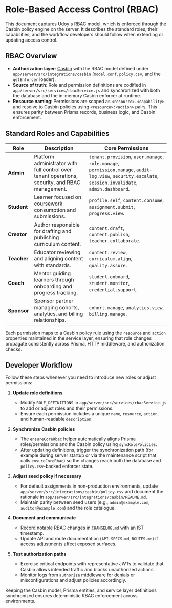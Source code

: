 # Role-Based Access Control (RBAC)

This document captures Udoy's RBAC model, which is enforced through the Casbin policy engine on the server. It describes the standard roles, their capabilities, and the workflow developers should follow when extending or updating access control.

## RBAC Overview

- **Authorization layer**: [Casbin](https://casbin.org/) with the RBAC model defined under `app/server/src/integrations/casbin` (`model.conf`, `policy.csv`, and the `getEnforcer` loader).
- **Source of truth**: Role and permission definitions are codified in `app/server/src/services/rbacService.js` and synchronized with both the database and the in-memory Casbin enforcer at runtime.
- **Resource naming**: Permissions are scoped as `<resource>.<capability>` and resolve to Casbin policies using `<resource>:<action>` pairs. This ensures parity between Prisma records, business logic, and Casbin enforcement.

## Standard Roles and Capabilities

| Role | Description | Core Permissions |
| --- | --- | --- |
| **Admin** | Platform administrator with full control over tenant operations, security, and RBAC management. | `tenant.provision`, `user.manage`, `role.manage`, `permission.manage`, `audit-log.view`, `security.escalate`, `session.invalidate`, `admin.dashboard`. |
| **Student** | Learner focused on coursework consumption and submissions. | `profile.self`, `content.consume`, `assignment.submit`, `progress.view`. |
| **Creator** | Author responsible for drafting and publishing curriculum content. | `content.draft`, `content.publish`, `teacher.collaborate`. |
| **Teacher** | Educator reviewing and aligning content with standards. | `content.review`, `curriculum.align`, `quality.assure`. |
| **Coach** | Mentor guiding learners through onboarding and progress tracking. | `student.onboard`, `student.monitor`, `credential.support`. |
| **Sponsor** | Sponsor partner managing cohorts, analytics, and billing relationships. | `cohort.manage`, `analytics.view`, `billing.manage`. |

Each permission maps to a Casbin policy rule using the `resource` and `action` properties maintained in the service layer, ensuring that role changes propagate consistently across Prisma, HTTP middleware, and authorization checks.

## Developer Workflow

Follow these steps whenever you need to introduce new roles or adjust permissions:

1. **Update role definitions**
   - Modify `ROLE_DEFINITIONS` in `app/server/src/services/rbacService.js` to add or adjust roles and their permissions.
   - Ensure each permission includes a unique `name`, `resource`, `action`, and human-readable `description`.

2. **Synchronize Casbin policies**
   - The `ensureCoreRbac` helper automatically aligns Prisma roles/permissions and the Casbin policy using `syncRolePolicies`.
   - After updating definitions, trigger the synchronization path (for example during server startup or via the maintenance script that calls `ensureCoreRbac`) so the changes reach both the database and `policy.csv`-backed enforcer state.

3. **Adjust seed policy if necessary**
   - For default assignments in non-production environments, update `app/server/src/integrations/casbin/policy.csv` and document the rationale in `app/server/src/integrations/casbin/README.md`.
   - Maintain parity between seed users (e.g., `admin@example.com`, `auditor@example.com`) and the role catalogue.

4. **Document and communicate**
   - Record notable RBAC changes in `CHANGELOG.md` with an IST timestamp.
   - Update API and route documentation (`API-SPECS.md`, `ROUTES.md`) if access adjustments affect exposed surfaces.

5. **Test authorization paths**
   - Exercise critical endpoints with representative JWTs to validate that Casbin allows intended traffic and blocks unauthorized actions.
   - Monitor logs from `authorize` middleware for denials or misconfigurations and adjust policies accordingly.

Keeping the Casbin model, Prisma entities, and service layer definitions synchronized ensures deterministic RBAC enforcement across environments.
